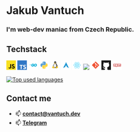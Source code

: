 # Jakub Vantuch
### I'm web-dev maniac from Czech Republic. 

## Techstack
<a title="JavaScript"><img height="25" src="https://raw.githubusercontent.com/edent/SuperTinyIcons/master/images/svg/javascript.svg"></a>
<a title="TypeScript"><img height="25" src="https://raw.githubusercontent.com/edent/SuperTinyIcons/master/images/svg/typescript.svg"></a>
<a title="TypeScript"><img height="25" src="https://raw.githubusercontent.com/edent/SuperTinyIcons/master/images/svg/go.svg"></a>
<a title="Python"><img height="25" src="https://raw.githubusercontent.com/edent/SuperTinyIcons/master/images/svg/python.svg"></a>
<a title="GNU/Linux"><img height="25" src="https://raw.githubusercontent.com/edent/SuperTinyIcons/master/images/svg/linux.svg"></a>
<a title="Arch Linux"><img height="25" src="https://raw.githubusercontent.com/edent/SuperTinyIcons/master/images/svg/arch_linux.svg"></a>
<a title="React.js"><img height="25" src="https://raw.githubusercontent.com/edent/SuperTinyIcons/master/images/svg/react.svg"></a>
<a title="Bash"><img height="25" src="https://raw.githubusercontent.com/jmnote/z-icons/master/svg/bash.svg"></a>
<a title="Git"><img height="25" src="https://raw.githubusercontent.com/edent/SuperTinyIcons/master/images/svg/git.svg"></a>
<a title="GitHub"><img height="25" src="https://raw.githubusercontent.com/edent/SuperTinyIcons/master/images/svg/github.svg"></a>
<a title="npm"><img height="25" src="https://raw.githubusercontent.com/edent/SuperTinyIcons/master/images/svg/npm.svg"></a>

[![Top used languages](https://github-readme-stats.vercel.app/api/top-langs/?username=turnixxd&layout=compact&theme=prussian)](https://github.com/anuraghazra/github-readme-stats)
<br>

## Contact me
- :mailbox: **[contact@vantuch.dev](mailto:contact@vantuch.dev)**
- :mailbox: **[Telegram](https://t.me/turnix)**
